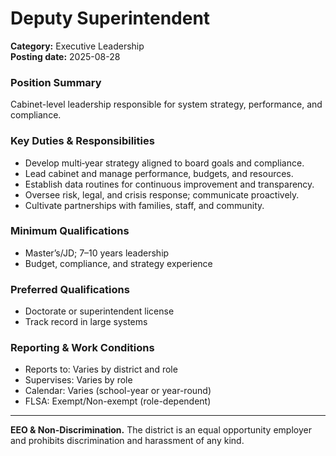 # Deputy Superintendent

**Category:** Executive Leadership  
**Posting date:** 2025-08-28

### Position Summary

Cabinet-level leadership responsible for system strategy, performance, and compliance.

### Key Duties & Responsibilities
- Develop multi‑year strategy aligned to board goals and compliance.
- Lead cabinet and manage performance, budgets, and resources.
- Establish data routines for continuous improvement and transparency.
- Oversee risk, legal, and crisis response; communicate proactively.
- Cultivate partnerships with families, staff, and community.

### Minimum Qualifications
- Master’s/JD; 7–10 years leadership
- Budget, compliance, and strategy experience

### Preferred Qualifications
- Doctorate or superintendent license
- Track record in large systems

### Reporting & Work Conditions
- Reports to: Varies by district and role
- Supervises: Varies by role
- Calendar: Varies (school-year or year-round)
- FLSA: Exempt/Non-exempt (role-dependent)

---
**EEO & Non-Discrimination.** The district is an equal opportunity employer and prohibits discrimination and harassment of any kind.
